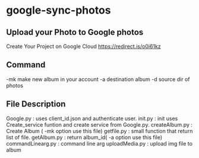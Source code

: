 # google-sync-photos

## Upload your Photo to Google photos

Create Your Project on Google Cloud https://redirect.is/o0i61kz

## Command

-mk make new album in your account
-a  destination album 
-d  source dir of photos


## File Description

Google.py           : uses client_id.json and authenticate user.
init.py             : init uses Create_service funtion and create service from Google.py.
createAlbum.py      : Create Album ( -mk option use this file)
getfile.py          : small function that return list of file.
getAlbum.py         : return album_id( -a option use this file)
commandLinearg.py   : command line arg
uploadMedia.py      : upload img file to album

